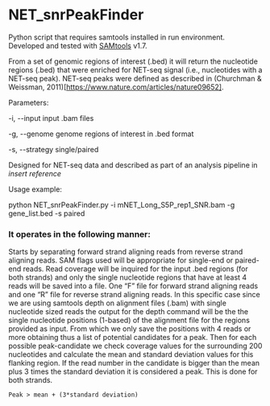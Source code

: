 # NET_snrPeakFinder

Python script that requires samtools installed in run environment. Developed and tested with [SAMtools](http://samtools.sourceforge.net/) v1.7.

From a set of genomic regions of interest (.bed) it will return the nucleotide regions (.bed) that were enriched for NET-seq signal (i.e., nucleotides with a NET-seq peak). NET-seq peaks were defined as described in (Churchman & Weissman, 2011)[https://www.nature.com/articles/nature09652].


Parameters:

-i, --input	input .bam files

-g, --genome	genome regions of interest in .bed format

-s, --strategy	single/paired 

Designed for NET-seq data and described as part of an analysis pipeline in *insert reference*

Usage example: 

python NET_snrPeakFinder.py -i mNET_Long_S5P_rep1_SNR.bam -g gene_list.bed -s paired


### It operates in the following manner:

Starts by separating forward strand aligning reads from reverse strand aligning reads. SAM flags used will be appropriate for single-end or paired-end reads.
Read coverage will be inquired for the input .bed regions (for both strands) and only the single nucleotide regions that have at least 4 reads will be saved into a file. One “F” file for forward strand aligning reads and one “R” file for reverse strand aligning reads. In this specific case since we are using samtools depth on alignment files (.bam) with single nucleotide sized reads the output for the depth command will be the the single nucleotide positions (1-based) of the alignment file for the regions provided as input. From which we only save the positions with 4 reads or more obtaining thus a list of potential candidates for a peak.
Then for each possible peak-candidate we check coverage values for the surrounding 200 nucleotides and calculate the mean and standard deviation values for this flanking region. If the read number in the candidate is bigger than the mean plus 3 times the standard deviation it is considered a peak. This is done for both strands.

```
Peak > mean + (3*standard deviation)
```
